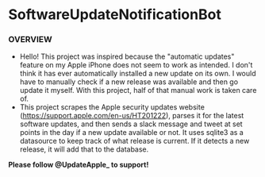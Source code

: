 # SoftwareUpdateNotificationBot

### OVERVIEW
   - Hello! This project was inspired because the "automatic updates" feature on my Apple iPhone does not seem to work as intended. I don't think it has ever automatically installed a new update on its own. I would have to manually check if a new release was available and then go update it myself. With this project, half of that manual work is taken care of. 
   - This project scrapes the Apple security updates website (https://support.apple.com/en-us/HT201222), parses it for the latest software updates, and then sends a slack message and tweet at set points in the day if a new update available or not. It uses sqlite3 as a datasource to keep track of what release is current. If it detects a new release, it will add that to the database. 

**Please follow @UpdateApple_ to support!**
